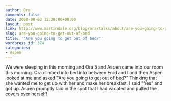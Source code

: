 ```yaml
---
author: Ora
comments: false
date: 2008-08-03 12:38:00+00:00
layout: post
link: http://www.martindale.org/blog/ora/talks/about/are-you-going-to-get-out-of-bed
slug: are-you-going-to-get-out-of-bed
title: '"Are you going to get out of bed?"'
wordpress_id: 374
categories:
- Aspen
---
```


We were sleeping in this morning and Ora 5 and Aspen came into our room this morning. Ora climbed into bed into between Enid and I and then Aspen looked at me and asked "Are you going to get out of bed?" Thinking that she wanted me to get up with her and make her breakfast, I said "Yes" and got up. Aspen promptly laid in the spot that I had vacated and pulled the covers over herself!
